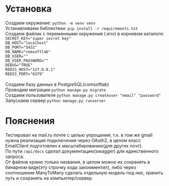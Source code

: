 <h1>Установка</h1>
Создаем окружение: <code>python -m venv venv</code><br>
Устанавливаем библиотеки: <code>pip install -r requirements.txt</code><br>
Создаем файлик с переменными окружения (.env) в корневом каталоге:<br>
<code>SECRET_KEY="super secret key"
DB_HOST="localhost"
DB_PORT="5432"
DB_NAME="comsoftlab"
DB_USER=""
DB_USER_PASSWORD=""
DEBUG="TRUE"
REDIS_HOST="127.0.0.1"
REDIS_PORT="6379"
</code><br>
Создаем базу данных в PostgreSQL(comsoftlab)<br>
Проводим миграции <code>python manage.py migrate</code><br>
Создаем пользователя <code>python manage.py createuser "email" "password"</code><br>
Запускаем сервер <code>python manage.py runserver</code>

<h1>Пояснения</h1>
Тестировал на mail.ru почте с целью упрощения, т.к. в том же gmail нужна реализация подключения через OAuth2, в целом класс EmailClient подготовлен к масштабированию(для других почт).<br>
По пути <code>/api/docs</code> сделал документацию(swagger) для единственного запроса.<br>
От файлов храню только названия, в целом можно их сохранять в бинарном виде(эту строчку кода закомментил), либо через соотношение ManyToMany сделать отдельную модель под них, хранить путь и сохранять на компьютер/сервер.
